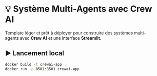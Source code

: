 # 💡 Système Multi-Agents avec Crew AI

Template léger et prêt à déployer pour construire des systèmes multi-agents avec **Crew AI** et une interface **Streamlit**.

## ▶️ Lancement local

```bash
docker build -t crewai-app .
docker run -p 8501:8501 crewai-app
